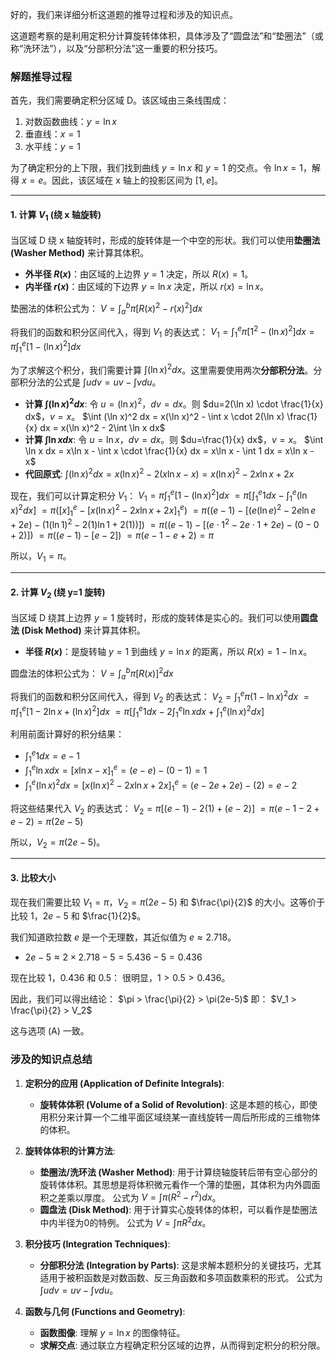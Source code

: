 好的，我们来详细分析这道题的推导过程和涉及的知识点。

这道题考察的是利用定积分计算旋转体体积，具体涉及了“圆盘法”和“垫圈法”（或称“洗环法”），以及“分部积分法”这一重要的积分技巧。

### **解题推导过程**

首先，我们需要确定积分区域 D。该区域由三条线围成：
1.  对数函数曲线：$y=\ln x$
2.  垂直线：$x=1$
3.  水平线：$y=1$

为了确定积分的上下限，我们找到曲线 $y=\ln x$ 和 $y=1$ 的交点。令 $\ln x = 1$，解得 $x=e$。因此，该区域在 x 轴上的投影区间为 $[1, e]$。

---

#### **1. 计算 $V_1$ (绕 x 轴旋转)**

当区域 D 绕 x 轴旋转时，形成的旋转体是一个中空的形状。我们可以使用**垫圈法 (Washer Method)** 来计算其体积。

*   **外半径 $R(x)$**：由区域的上边界 $y=1$ 决定，所以 $R(x)=1$。
*   **内半径 $r(x)$**：由区域的下边界 $y=\ln x$ 决定，所以 $r(x)=\ln x$。

垫圈法的体积公式为：
$V=\int_a^b \pi [R(x)^2 - r(x)^2] dx$

将我们的函数和积分区间代入，得到 $V_1$ 的表达式：
$V_1=\int_1^e \pi [1^2 - (\ln x)^2] dx = \pi \int_1^e [1 - (\ln x)^2] dx$

为了求解这个积分，我们需要计算 $\int (\ln x)^2 dx$。这里需要使用两次**分部积分法**。分部积分法的公式是 $\int u dv = uv - \int v du$。

*   **计算 $\int (\ln x)^2 dx$**:
    令 $u=(\ln x)^2$，$dv=dx$。则 $du=2(\ln x) \cdot \frac{1}{x} dx$，$v=x$。
    $\int (\ln x)^2 dx = x(\ln x)^2 - \int x \cdot 2(\ln x) \frac{1}{x} dx = x(\ln x)^2 - 2\int \ln x dx$
*   **计算 $\int \ln x dx$**:
    令 $u=\ln x$，$dv=dx$。则 $du=\frac{1}{x} dx$，$v=x$。
    $\int \ln x dx = x\ln x - \int x \cdot \frac{1}{x} dx = x\ln x - \int 1 dx = x\ln x - x$
*   **代回原式**:
    $\int (\ln x)^2 dx = x(\ln x)^2 - 2(x\ln x - x) = x(\ln x)^2 - 2x\ln x + 2x$

现在，我们可以计算定积分 $V_1$：
$V_1 = \pi \int_1^e [1 - (\ln x)^2] dx$
$= \pi \left[ \int_1^e 1 dx - \int_1^e (\ln x)^2 dx \right]$
$= \pi \left( [x]_1^e - [x(\ln x)^2 - 2x\ln x + 2x]_1^e \right)$
$= \pi \left( (e-1) - [(e(\ln e)^2 - 2e\ln e + 2e) - (1(\ln 1)^2 - 2(1)\ln 1 + 2(1))] \right)$
$= \pi \left( (e-1) - [(e \cdot 1^2 - 2e \cdot 1 + 2e) - (0 - 0 + 2)] \right)$
$= \pi \left( (e-1) - [e - 2] \right)$
$= \pi (e-1-e+2) = \pi$

所以，$V_1=\pi$。

---

#### **2. 计算 $V_2$ (绕 y=1 旋转)**

当区域 D 绕其上边界 $y=1$ 旋转时，形成的旋转体是实心的。我们可以使用**圆盘法 (Disk Method)** 来计算其体积。

*   **半径 $R(x)$**：是旋转轴 $y=1$ 到曲线 $y=\ln x$ 的距离，所以 $R(x)=1-\ln x$。

圆盘法的体积公式为：
$V=\int_a^b \pi [R(x)]^2 dx$

将我们的函数和积分区间代入，得到 $V_2$ 的表达式：
$V_2=\int_1^e \pi (1 - \ln x)^2 dx$
$= \pi \int_1^e [1 - 2\ln x + (\ln x)^2] dx$
$= \pi \left[ \int_1^e 1 dx - 2\int_1^e \ln x dx + \int_1^e (\ln x)^2 dx \right]$

利用前面计算好的积分结果：
*   $\int_1^e 1 dx = e-1$
*   $\int_1^e \ln x dx = [x\ln x - x]_1^e = (e-e) - (0-1) = 1$
*   $\int_1^e (\ln x)^2 dx = [x(\ln x)^2 - 2x\ln x + 2x]_1^e = (e-2e+2e) - (2) = e-2$

将这些结果代入 $V_2$ 的表达式：
$V_2 = \pi [ (e-1) - 2(1) + (e-2) ]$
$= \pi (e-1-2+e-2) = \pi(2e-5)$

所以，$V_2=\pi(2e-5)$。

---

#### **3. 比较大小**

现在我们需要比较 $V_1=\pi$，$V_2=\pi(2e-5)$ 和 $\frac{\pi}{2}$ 的大小。这等价于比较 $1$，$2e-5$ 和 $\frac{1}{2}$。

我们知道欧拉数 $e$ 是一个无理数，其近似值为 $e \approx 2.718$。
*   $2e-5 \approx 2 \times 2.718 - 5 = 5.436 - 5 = 0.436$

现在比较 $1$，$0.436$ 和 $0.5$：
很明显，$1 > 0.5 > 0.436$。

因此，我们可以得出结论：
$\pi > \frac{\pi}{2} > \pi(2e-5)$
即：
$V_1 > \frac{\pi}{2} > V_2$

这与选项 (A) 一致。

### **涉及的知识点总结**

1.  **定积分的应用 (Application of Definite Integrals)**:
    *   **旋转体体积 (Volume of a Solid of Revolution)**: 这是本题的核心，即使用积分来计算一个二维平面区域绕某一直线旋转一周后所形成的三维物体的体积。

2.  **旋转体体积的计算方法**:
    *   **垫圈法/洗环法 (Washer Method)**: 用于计算绕轴旋转后带有空心部分的旋转体体积。其思想是将体积微元看作一个薄的垫圈，其体积为内外圆面积之差乘以厚度。 公式为 $V=\int \pi (R^2 - r^2) dx$。
    *   **圆盘法 (Disk Method)**: 用于计算实心旋转体的体积，可以看作是垫圈法中内半径为0的特例。 公式为 $V=\int \pi R^2 dx$。

3.  **积分技巧 (Integration Techniques)**:
    *   **分部积分法 (Integration by Parts)**: 这是求解本题积分的关键技巧，尤其适用于被积函数是对数函数、反三角函数和多项函数乘积的形式。 公式为 $\int u dv = uv - \int v du$。

4.  **函数与几何 (Functions and Geometry)**:
    *   **函数图像**: 理解 $y=\ln x$ 的图像特征。
    *   **求解交点**: 通过联立方程确定积分区域的边界，从而得到定积分的积分限。
